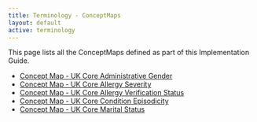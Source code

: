 ```yaml
---
title: Terminology - ConceptMaps
layout: default
active: terminology
---
```


This page lists all the ConceptMaps defined as part of this Implementation Guide.
<br />
- [Concept Map - UK Core Administrative Gender](ConceptMap-UKCore-AdministrativeGender.html)
- [Concept Map - UK Core Allergy Severity](ConceptMap-UKCore-AllergySeverity.html)
- [Concept Map - UK Core Allergy Verification Status](ConceptMap-UKCore-AllergyVerificationStatus.html)
- [Concept Map - UK Core Condition Episodicity](ConceptMap-UKCore-ConditionEpisodicity.html)
- [Concept Map - UK Core Marital Status](ConceptMap-UKCore-MaritalStatus.html)